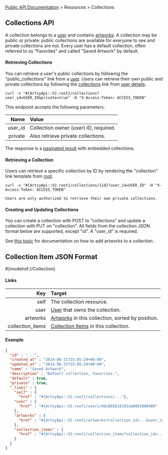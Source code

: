[Public API Documentation](/v2) &gt; Resources &gt; Collections

## Collections API

A collection belongs to a [user](/v2/docs/users) and contains [artworks](/v2/docs/artworks). A collection may be public or private: public collections are available for everyone to see and private collections are not. Every user has a default collection, often referred to as "Favorites" and called "Saved Artwork" by default.

#### Retrieving Collections

You can retrieve a user's public collections by following the "public\_collections" link from a [user](/v2/docs/users). Users can retrieve their own public and private collections by following the [collections](#{ArtsyApi::V2.root}/collections) link from [user details](/v2/docs/user_details).

```
curl -v "#{ArtsyApi::V2.root}/collections?user_id=USER_ID&private=true" -H "X-Access-Token: ACCESS_TOKEN"
```

This endpoint accepts the following parameters.

Name       | Value                                 |
----------:|:--------------------------------------|
user_id    | Collection owner (user) ID, required. |
private    | Also retrieve private collections.    |

The response is a [paginated result](/v2/docs/pagination) with embedded collections.

#### Retrieving a Collection

Users can retrieve a specific collection by ID by rendering the "collection" link template from [root](#{ArtsyApi::V2.root}).

```
curl -v "#{ArtsyApi::V2.root}/collections/{id}?user_id=USER_ID" -H "X-Access-Token: ACCESS_TOKEN"
```

``` alert[danger]
Users are only authorized to retrieve their own private collections.
```

#### Creating and Updating Collections

You can create a collection with POST to "collections" and update a collection with PUT on "collection". All fields from the collection JSON format below are supported, except "id". A "user\_id" is required.

See [this topic](/v2/docs/collection_items) for documentation on how to add artworks to a collection.

## Collection Item JSON Format

#{modelref://Collection}

#### Links

Key               | Target                                                             |
-----------------:|:-------------------------------------------------------------------|
self              | The collection resource.                                           |
user              | [User](/v2/docs/users) that owns the collection.                      |
artworks          | [Artworks](/v2/docs/artworks) in this collection, sorted by position. |
collection\_items | [Collection Items](/v2/docs/collection_items) in this collection.     |

#### Example

``` json
{
  "id" : "...",
  "created_at" : "2014-08-31T15:05:29+00:00",
  "updated_at" : "2014-08-31T15:05:29+00:00",
  "name" : "Saved Artwork",
  "description" : "Default collection, favorites.",
  "default" : true,
  "private" : true,
  "_links" : {
    "self" : {
      "href" : "#{ArtsyApi::V2.root}/collections/..."},
    "user" : {
      "href" : "#{ArtsyApi::V2.root}/users/4dc805b18101da0001000489"
    },
    "artworks" : {
      "href" : "#{ArtsyApi::V2.root}/artworks?collection_id=...&user_id=..."
    },
    "collection_items" : {
      "href" : "#{ArtsyApi::V2.root}/collection_items?collection_id=...&user_id=..."
    }
  }
}
```
